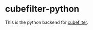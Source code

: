# cubefilter-python

This is the python backend for [cubefilter](https://github.com/markus1978/cubefilter).